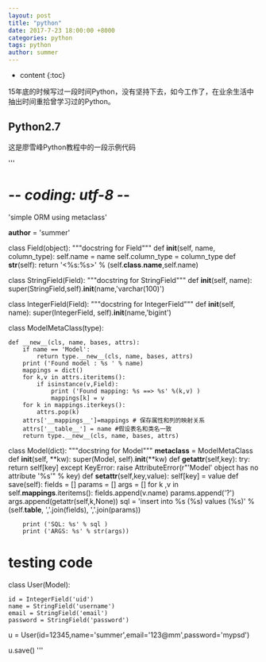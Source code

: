```yaml
---
layout: post
title: "python"
date: 2017-7-23 18:00:00 +8000
categories: python
tags: python
author: summer
---
```


* content
{:toc}

15年底的时候写过一段时间Python，没有坚持下去，如今工作了，在业余生活中抽出时间重拾曾学习过的Python。




## Python2.7

这是廖雪峰Python教程中的一段示例代码

'''
# -*- coding: utf-8 -*-
'simple ORM  using metaclass'

__author__ = 'summer'

class Field(object):
	"""docstring for Field"""
	def __init__(self, name, column_type):
		self.name = name
		self.column_type = column_type
	def __str__(self):
		return '<%s:%s>' % (self.__class__.__name__,self.name)

class StringField(Field):
	"""docstring for StringField"""
	def __init__(self, name):
		super(StringField,self).__init__(name,'varchar(100)')

class IntegerField(Field):
	"""docstring for IntegerField"""
	def __init__(self, name):
		super(IntegerField, self).__init__(name,'bigint')

class ModelMetaClass(type):
	
	def __new__(cls, name, bases, attrs):
		if name == 'Model':
			return type.__new__(cls, name, bases, attrs)
		print ('Found model : %s ' % name)
		mappings = dict()
		for k,v in attrs.iteritems():
			if isinstance(v,Field):
				print ('Found mapping: %s ==> %s' %(k,v) )
				mappings[k] = v 
		for k in mappings.iterkeys():
			attrs.pop(k)
		attrs['__mappings__']=mappings # 保存属性和列的映射关系
		attrs['__table__'] = name #假设表名和类名一致
		return type.__new__(cls, name, bases, attrs)
class Model(dict):
	"""docstring for Model"""
	__metaclass__ = ModelMetaClass
	def __init__(self, **kw):
		super(Model, self).__init__(**kw)
	def __getattr__(self,key):
		try:
			return self[key]
		except KeyError:
			raise AttributeError(r"'Model' object has no attribute '%s'" % key)
	def __setattr__(self,key,value):
		self[key] = value
	def save(self):
		fields = []
		params = []
		args = []
		for k ,v in self.__mappings__.iteritems():
			fields.append(v.name)
			params.append('?')
			args.append(getattr(self,k,None))
		sql = 'insert into %s (%s) values (%s)' % (self.__table__, ','.join(fields), ','.join(params))
	
		print ('SQL: %s' % sql )
		print ('ARGS: %s' % str(args))	
						
# testing code 

class User(Model):

	id = IntegerField('uid')
	name = StringField('username')
	email = StringField('email')
	password = StringField('password')

u = User(id=12345,name='summer',email='123@mm',password='mypsd')

u.save()
'''


